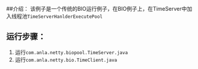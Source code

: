 ##介绍：
该例子是一个传统的BIO运行例子，在BIO例子上，在TimeServer中加入线程池`TimeServerHanlderExecutePool`
## 运行步骤：
1. 运行`com.anla.netty.biopool.TimeServer.java`
2. 运行`com.anla.netty.bio.TimeClient.java`